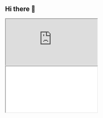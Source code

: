 ## Hi there 👋

<!--
**NoonieBao/nooniebao** is a ✨ _special_ ✨ repository because its `README.md` (this file) appears on your GitHub profile.

Here are some ideas to get you started:

- 🔭 I’m currently working on ...
- 🌱 I’m currently learning ...
- 👯 I’m looking to collaborate on ...
- 🤔 I’m looking for help with ...
- 💬 Ask me about ...
- 📫 How to reach me: ...
- 😄 Pronouns: ...
- ⚡ Fun fact: ...
-->





<iframe src="https://insomnia-loop.pages.dev/"></iframe>
<!-- height=350 width=80% frameborder=0 allowfullscreen="true" -->


<iframe id="iframe"  src="./insomnia_loop.html"> </iframe>





